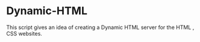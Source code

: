 # Dynamic-HTML
This script gives an idea of creating a Dynamic HTML server for the HTML , CSS websites.
